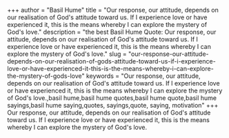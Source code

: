 +++
author = "Basil Hume"
title = "Our response, our attitude, depends on our realisation of God's attitude toward us. If I experience love or have experienced it, this is the means whereby I can explore the mystery of God's love."
description = "the best Basil Hume Quote: Our response, our attitude, depends on our realisation of God's attitude toward us. If I experience love or have experienced it, this is the means whereby I can explore the mystery of God's love."
slug = "our-response-our-attitude-depends-on-our-realisation-of-gods-attitude-toward-us-if-i-experience-love-or-have-experienced-it-this-is-the-means-whereby-i-can-explore-the-mystery-of-gods-love"
keywords = "Our response, our attitude, depends on our realisation of God's attitude toward us. If I experience love or have experienced it, this is the means whereby I can explore the mystery of God's love.,basil hume,basil hume quotes,basil hume quote,basil hume sayings,basil hume saying,quotes, sayings,quote, saying, motivation"
+++
Our response, our attitude, depends on our realisation of God's attitude toward us. If I experience love or have experienced it, this is the means whereby I can explore the mystery of God's love.
